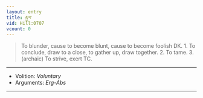 ```yaml
---
layout: entry
title: རྟུལ་
vid: Hill:0707
vcount: 0
---
```

> To blunder, cause to become blunt, cause to become foolish DK\. 1\. To conclude, draw to a close, to gather up, draw together\. 2\. To tame\. 3\. (archaic) To strive, exert TC\.

---
* Volition: _Voluntary_
* Arguments: _Erg-Abs_

---


